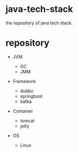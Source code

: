 # java-tech-stack
the repository of java tech stack.

# repository

- JVM
    - GC
    - JMM
    
- Framework
    - dubbo
    - springboot
    - kafka
- Container
    - tomcat
    - jetty
- OS
    - Linux
